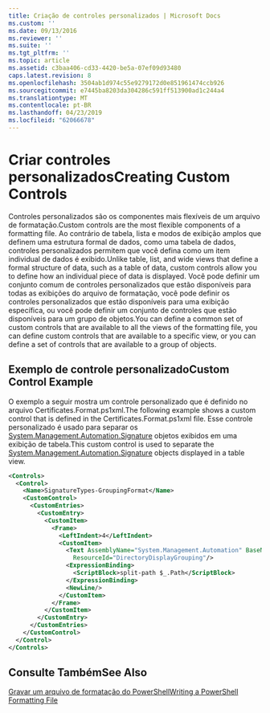 ```yaml
---
title: Criação de controles personalizados | Microsoft Docs
ms.custom: ''
ms.date: 09/13/2016
ms.reviewer: ''
ms.suite: ''
ms.tgt_pltfrm: ''
ms.topic: article
ms.assetid: c3baa406-cd33-4420-be5a-07ef09d93480
caps.latest.revision: 8
ms.openlocfilehash: 3504ab1d974c55e9279172d0e851961474ccb926
ms.sourcegitcommit: e7445ba8203da304286c591ff513900ad1c244a4
ms.translationtype: MT
ms.contentlocale: pt-BR
ms.lasthandoff: 04/23/2019
ms.locfileid: "62066678"
---
```

# <a name="creating-custom-controls"></a><span data-ttu-id="ada1b-102">Criar controles personalizados</span><span class="sxs-lookup"><span data-stu-id="ada1b-102">Creating Custom Controls</span></span>

<span data-ttu-id="ada1b-103">Controles personalizados são os componentes mais flexíveis de um arquivo de formatação.</span><span class="sxs-lookup"><span data-stu-id="ada1b-103">Custom controls are the most flexible components of a formatting file.</span></span> <span data-ttu-id="ada1b-104">Ao contrário de tabela, lista e modos de exibição amplos que definem uma estrutura formal de dados, como uma tabela de dados, controles personalizados permitem que você defina como um item individual de dados é exibido.</span><span class="sxs-lookup"><span data-stu-id="ada1b-104">Unlike table, list, and wide views that define a formal structure of data, such as a table of data, custom controls allow you to define how an individual piece of data is displayed.</span></span> <span data-ttu-id="ada1b-105">Você pode definir um conjunto comum de controles personalizados que estão disponíveis para todas as exibições do arquivo de formatação, você pode definir os controles personalizados que estão disponíveis para uma exibição específica, ou você pode definir um conjunto de controles que estão disponíveis para um grupo de objetos.</span><span class="sxs-lookup"><span data-stu-id="ada1b-105">You can define a common set of custom controls that are available to all the views of the formatting file, you can define custom controls that are available to a specific view, or you can define a set of controls that are available to a group of objects.</span></span>

## <a name="custom-control-example"></a><span data-ttu-id="ada1b-106">Exemplo de controle personalizado</span><span class="sxs-lookup"><span data-stu-id="ada1b-106">Custom Control Example</span></span>

<span data-ttu-id="ada1b-107">O exemplo a seguir mostra um controle personalizado que é definido no arquivo Certificates.Format.ps1xml.</span><span class="sxs-lookup"><span data-stu-id="ada1b-107">The following example shows a custom control that is defined in the Certificates.Format.ps1xml file.</span></span> <span data-ttu-id="ada1b-108">Esse controle personalizado é usado para separar os [System.Management.Automation.Signature](/dotnet/api/System.Management.Automation.Signature) objetos exibidos em uma exibição de tabela.</span><span class="sxs-lookup"><span data-stu-id="ada1b-108">This custom control is used to separate the [System.Management.Automation.Signature](/dotnet/api/System.Management.Automation.Signature) objects displayed in a table view.</span></span>

```xml
<Controls>
  <Control>
    <Name>SignatureTypes-GroupingFormat</Name>
    <CustomControl>
      <CustomEntries>
        <CustomEntry>
          <CustomItem>
            <Frame>
              <LeftIndent>4</LeftIndent>
              <CustomItem>
                <Text AssemblyName="System.Management.Automation" BaseName="FileSystemProviderStrings"
                  ResourceId="DirectoryDisplayGrouping"/>
                <ExpressionBinding>
                  <ScriptBlock>split-path $_.Path</ScriptBlock>
                </ExpressionBinding>
                <NewLine/>
              </CustomItem>
            </Frame>
          </CustomItem>
        </CustomEntry>
      </CustomEntries>
    </CustomControl>
  </Control>
</Controls>

```

## <a name="see-also"></a><span data-ttu-id="ada1b-109">Consulte Também</span><span class="sxs-lookup"><span data-stu-id="ada1b-109">See Also</span></span>

[<span data-ttu-id="ada1b-110">Gravar um arquivo de formatação do PowerShell</span><span class="sxs-lookup"><span data-stu-id="ada1b-110">Writing a PowerShell Formatting File</span></span>](./writing-a-powershell-formatting-file.md)
